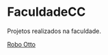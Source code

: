 # FaculdadeCC
Projetos realizados na faculdade.

[Robo Otto](https://github.com/MateusLuzDev/FaculdadeCC/tree/main/ROBO%20OTTO)
